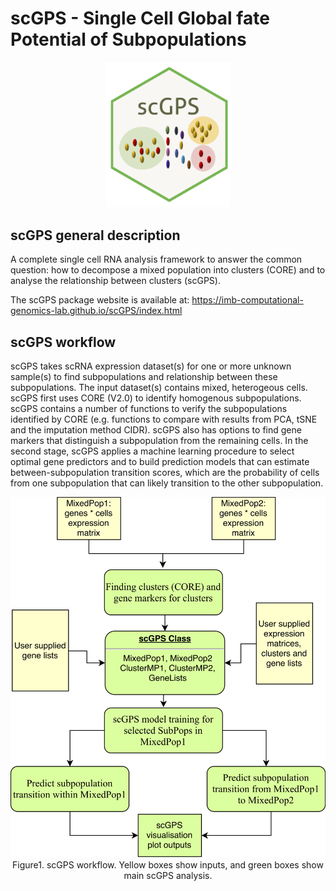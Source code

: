 # scGPS - Single Cell Global fate Potential of Subpopulations 
<p align="center">
	<img src="man/figures/scGPSlogo.png" width="200px">
</p>


## scGPS general description
A complete  single cell RNA analysis framework to answer the common question: how to decompose a mixed population into clusters (CORE) and to analyse the relationship between clusters (scGPS). 

The scGPS package website is available at: https://imb-computational-genomics-lab.github.io/scGPS/index.html 

## scGPS workflow

scGPS takes scRNA expression dataset(s) for one or more unknown sample(s) to find subpopulations and relationship between these subpopulations. The input dataset(s) contains mixed, heterogeous cells. scGPS first uses CORE (V2.0) to identify homogenous subpopulations. scGPS contains a number of functions to verify the subpopulations identified by CORE (e.g. functions to compare with results from PCA, tSNE and the imputation method CIDR). scGPS also has options to find gene markers that distinguish a subpopulation from the remaining cells. In the second stage, scGPS applies a machine learning procedure to select optimal gene predictors and to build prediction models that can estimate between-subpopulation transition scores, which are the probability of cells from one subpopulation that can likely transition to the other subpopulation.

 
<p align="center">
	<img src="man/figures/packagePlan.png"> <br>
Figure1. scGPS workflow. Yellow boxes show inputs, and green boxes show main scGPS analysis.  
</p>





